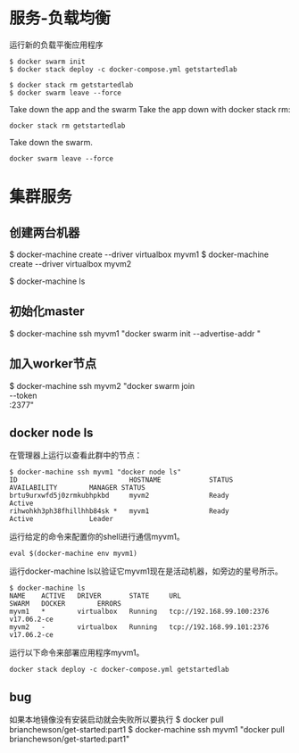 <!-- toc -->


# 服务-负载均衡

运行新的负载平衡应用程序

    $ docker swarm init
    $ docker stack deploy -c docker-compose.yml getstartedlab
    
    $ docker stack rm getstartedlab
    $ docker swarm leave --force
    
Take down the app and the swarm
Take the app down with docker stack rm:

    docker stack rm getstartedlab
    
Take down the swarm.

    docker swarm leave --force

# 集群服务

## 创建两台机器
$ docker-machine create --driver virtualbox myvm1
$ docker-machine create --driver virtualbox myvm2

$ docker-machine ls

## 初始化master
$ docker-machine ssh myvm1 "docker swarm init --advertise-addr <myvm1 ip>"

## 加入worker节点
$ docker-machine ssh myvm2 "docker swarm join \
--token <token> \
<ip>:2377"


## docker node ls

在管理器上运行以查看此群中的节点：

    $ docker-machine ssh myvm1 "docker node ls"
    ID                            HOSTNAME            STATUS              AVAILABILITY        MANAGER STATUS
    brtu9urxwfd5j0zrmkubhpkbd     myvm2               Ready               Active
    rihwohkh3ph38fhillhhb84sk *   myvm1               Ready               Active              Leader
    

运行给定的命令来配置你的shell进行通信myvm1。

    eval $(docker-machine env myvm1)
    
运行docker-machine ls以验证它myvm1现在是活动机器，如旁边的星号所示。

    $ docker-machine ls
    NAME    ACTIVE   DRIVER       STATE     URL                         SWARM   DOCKER        ERRORS
    myvm1   *        virtualbox   Running   tcp://192.168.99.100:2376           v17.06.2-ce   
    myvm2   -        virtualbox   Running   tcp://192.168.99.101:2376           v17.06.2-ce       
    
运行以下命令来部署应用程序myvm1。

    docker stack deploy -c docker-compose.yml getstartedlab
## bug 
如果本地镜像没有安装启动就会失败所以要执行
    $ docker pull brianchewson/get-started:part1
    $ docker-machine ssh myvm1 "docker pull brianchewson/get-started:part1"